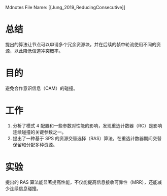  Mdnotes File Name: [[Jung_2019_ReducingConsecutive]]
# 总结
提出的算法让节点可以申请多个冗余资源块，并在后续的帧中轮流使用不同的资源，以此降低信道冲突概率。

# 目的
避免合作意识信息（CAM）的碰撞。

# 工作
1. 分析了模式 4 配置和一些参数对性能的影响，发现重选计数器（RC）是影响连续碰撞的关键参数之一。
2. 提出了一种基于 SPS 的资源交替选择（RAS）算法，在重选计数器期间交替保留和分配多种资源。
# 实验
提出的 RAS 算法能显著提高性能，不仅能提高信息接收可靠性（MRR），还能减少连续信息碰撞。